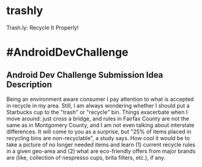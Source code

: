 # trashly
Trash.ly: Recycle It Properly!

# #AndroidDevChallenge

## Android Dev Challenge Submission Idea Description

Being an environment aware consumer I pay attention to what is accepted in recycle in my area. Still, I am always wondering whether I should put a Starbucks cup to the "trash" or "recycle" bin. Things exacerbate when I move around: just cross a bridge, and rules in Fairfax County are not the same as in Montgomery County, and I am not even talking about interstate differences. It will come to you as a surprise, but "25% of items placed in recycling bins are non-recyclable", a study says. How cool it would be to take a picture of no longer needed items and learn (1) current recycle rules in a given geo-area and (2) what are eco-friendly offers from major brands are (like, collection of nespresso cups, brita filters, etc.), if any.
